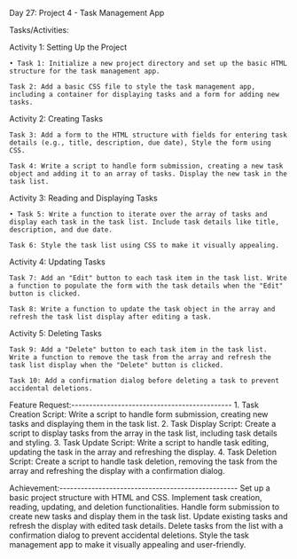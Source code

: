 Day 27: Project 4 - Task Management App

Tasks/Activities:

Activity 1: Setting Up the Project

    • Task 1: Initialize a new project directory and set up the basic HTML structure for the task management app.

    Task 2: Add a basic CSS file to style the task management app, including a container for displaying tasks and a form for adding new tasks.

Activity 2: Creating Tasks

    Task 3: Add a form to the HTML structure with fields for entering task details (e.g., title, description, due date), Style the form using CSS. 

    Task 4: Write a script to handle form submission, creating a new task object and adding it to an array of tasks. Display the new task in the task list.

Activity 3: Reading and Displaying Tasks

    • Task 5: Write a function to iterate over the array of tasks and display each task in the task list. Include task details like title, description, and due date. 

    Task 6: Style the task list using CSS to make it visually appealing.

Activity 4: Updating Tasks

    Task 7: Add an "Edit" button to each task item in the task list. Write a function to populate the form with the task details when the "Edit" button is clicked.

    Task 8: Write a function to update the task object in the array and refresh the task list display after editing a task.

Activity 5: Deleting Tasks

    Task 9: Add a "Delete" button to each task item in the task list. Write a function to remove the task from the array and refresh the task list display when the "Delete" button is clicked. 
    
    Task 10: Add a confirmation dialog before deleting a task to prevent accidental deletions.

Feature Request:---------------------------------------------
    1. Task Creation Script: Write a script to handle form submission, creating new tasks and displaying them in the task list. 
    2. Task Display Script: Create a script to display tasks from the array in the task list, including task details and styling.
    3. Task Update Script: Write a script to handle task editing, updating the task in the array and refreshing the display.
    4. Task Deletion Script: Create a script to handle task deletion, removing the task from the array and refreshing the display with a confirmation dialog.

Achievement:--------------------------------------------------
    Set up a basic project structure with HTML and CSS. Implement task creation, reading, updating, and deletion functionalities.
    Handle form submission to create new tasks and display them in the task list.
    Update existing tasks and refresh the display with edited task details.
    Delete tasks from the list with a confirmation dialog to prevent accidental deletions.
    Style the task management app to make it visually appealing and user-friendly.